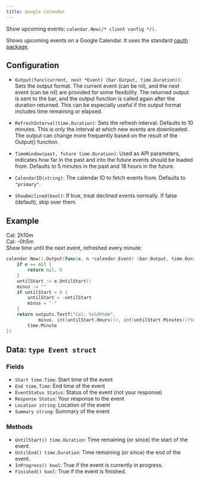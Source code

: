 ```yaml
---
title: Google Calendar
---
```


Show upcoming events: `calendar.New(/* client config */)`.  

Shows upcoming events on a Google Calendar. It uses the standard [oauth package](/oauth).

## Configuration

* `Output(func(current, next *Event) (bar.Output, time.Duration))`: Sets the output format.
  The current event (can be nil), and the next event (can be nil) are provided for some flexibility.
  The returned output is sent to the bar, and the output function is called again after the duration
  returned. This can be especially useful if the output format includes time remaining or elapsed.

* `RefreshInterval(time.Duration)`: Sets the refresh interval. Defaults to 10 minutes.
  This is only the interval at which new events are downloaded. The output can change more
  frequently based on the result of the Output() function.

* `TimeWindow(past, future time.Duration)`: Used as API parameters, indicates how far in the past
  and into the future events should be loaded from. Defaults to 5 minutes in the past and 18 hours
  in the future.

* `CalendarID(string)`: The calendar ID to fetch events from. Defaults to `"primary"`.

* `ShowDeclined(bool)`: If true, treat declined events normally. If false (default), skip over them.

## Example

<div class="module-example-out">Cal: 2h10m</div>
<div class="module-example-out">Cal: -0h5m</div>
Show time until the next event, refreshed every minute:

```go
calendar.New().Output(func(e, n *calendar.Event) (bar.Output, time.Duration) {
	if e == nil {
		return nil, 0
	}
	untilStart := e.UntilStart()
	minus := ""
	if untilStart < 0 {
		untilStart = -untilStart
		minus = "-"
	}
	return outputs.Textf("Cal: %s%dh%dm",
			minus, int(untilStart.Hours()), int(untilStart.Minutes())%60),
		time.Minute
})
```

## Data: `type Event struct`

### Fields

* `Start time.Time`: Start time of the event
* `End time.Time`: End time of the event
* `EventStatus Status`: Status of the event (not your response)
* `Response Status`: Your response to the event
* `Location string`: Location of the event
* `Summary string`: Summary of the event

### Methods

* `UntilStart() time.Duration`: Time remaining (or since) the start of the event.
* `UntilEnd() time.Duration`: Time remaining (or since) the end of the event.
* `InProgress() bool`: True if the event is currently in progress.
* `Finished() bool`: True if the event is finished.
